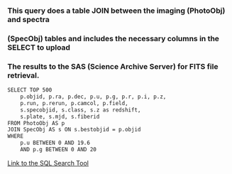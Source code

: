 ### This query does a table JOIN between the imaging (PhotoObj) and spectra
### (SpecObj) tables and includes the necessary columns in the SELECT to upload
### The results to the SAS (Science Archive Server) for FITS file retrieval.

```bash 
SELECT TOP 500
    p.objid, p.ra, p.dec, p.u, p.g, p.r, p.i, p.z,
    p.run, p.rerun, p.camcol, p.field,
    s.specobjid, s.class, s.z as redshift,
    s.plate, s.mjd, s.fiberid
FROM PhotoObj AS p
JOIN SpecObj AS s ON s.bestobjid = p.objid
WHERE 
    p.u BETWEEN 0 AND 19.6
    AND p.g BETWEEN 0 AND 20

```

[Link to the SQL Search Tool](https://skyserver.sdss.org/dr18/SearchTools/sql)
